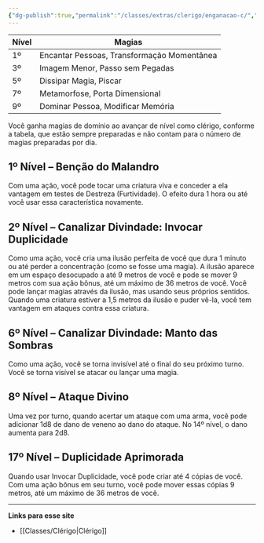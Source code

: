 ```yaml
---
{"dg-publish":true,"permalink":"/classes/extras/clerigo/enganacao-c/","created":"2024-08-17T10:43:45.724-03:00","updated":"2024-07-28T22:15:14.131-03:00"}
---
```



| Nível | Magias                          |
|-------|---------------------------------|
| 1º    | Encantar Pessoas, Transformação Momentânea |
| 3º    | Imagem Menor, Passo sem Pegadas  |
| 5º    | Dissipar Magia, Piscar           |
| 7º    | Metamorfose, Porta Dimensional   |
| 9º    | Dominar Pessoa, Modificar Memória |

Você ganha magias de domínio ao avançar de nível como clérigo, conforme a tabela, que estão sempre preparadas e não contam para o número de magias preparadas por dia.

## 1º Nível – Benção do Malandro
Com uma ação, você pode tocar uma criatura viva e conceder a ela vantagem em testes de Destreza (Furtividade). O efeito dura 1 hora ou até você usar essa característica novamente.

## 2º Nível – Canalizar Divindade: Invocar Duplicidade
Como uma ação, você cria uma ilusão perfeita de você que dura 1 minuto ou até perder a concentração (como se fosse uma magia). A ilusão aparece em um espaço desocupado a até 9 metros de você e pode se mover 9 metros com sua ação bônus, até um máximo de 36 metros de você. Você pode lançar magias através da ilusão, mas usando seus próprios sentidos. Quando uma criatura estiver a 1,5 metros da ilusão e puder vê-la, você tem vantagem em ataques contra essa criatura.

## 6º Nível – Canalizar Divindade: Manto das Sombras
Como uma ação, você se torna invisível até o final do seu próximo turno. Você se torna visível se atacar ou lançar uma magia.

## 8º Nível – Ataque Divino
Uma vez por turno, quando acertar um ataque com uma arma, você pode adicionar 1d8 de dano de veneno ao dano do ataque. No 14º nível, o dano aumenta para 2d8.

## 17º Nível – Duplicidade Aprimorada
Quando usar Invocar Duplicidade, você pode criar até 4 cópias de você. Com uma ação bônus em seu turno, você pode mover essas cópias 9 metros, até um máximo de 36 metros de você.
___
**Links para esse site**  
- [[Classes/Clérigo\|Clérigo]]